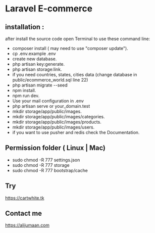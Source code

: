 # Laravel E-commerce 

## installation :
after install the source code open Terminal to use these command line:
- composer install ( may need to use "composer update").
- cp .env.example .env 
- create new database.
- php artisan key:generate.
- php artisan storage:link.
- if you need countries, states, cities data (change database in public/ecommerce_world.sql line 22)
- php artisan migrate --seed
- npm install.
- npm run dev.
- Use your mail configuration in .env 
- php artisan serve or your_domain.test
- mkdir storage/app/public/images.
- mkdir storage/app/public/images/categories.
- mkdir storage/app/public/images/products.
- mkdir storage/app/public/images/users.
- if you want to use pusher and redis check the Documentation.

## Permission folder ( Linux | Mac)
- sudo chmod -R 777 settings.json
- sudo chmod -R 777 storage
- sudo chmod -R 777 bootstrap/cache

## Try
<a href='https://cartwhite.tk' target="_blank">https://cartwhite.tk</a>

## Contact me
<a href='https://alijumaan.com' target="_blank">https://alijumaan.com</a>


